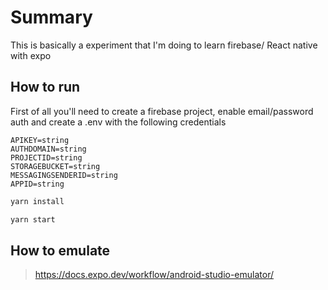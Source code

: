 # Summary

This is basically a experiment that I'm doing to learn firebase/ React native with expo

## How to run

First of all you'll need to create a firebase project, enable email/password auth and create a .env with the following credentials

```
APIKEY=string
AUTHDOMAIN=string
PROJECTID=string
STORAGEBUCKET=string
MESSAGINGSENDERID=string
APPID=string
```

```bash
yarn install

yarn start
```

## How to emulate

> https://docs.expo.dev/workflow/android-studio-emulator/
